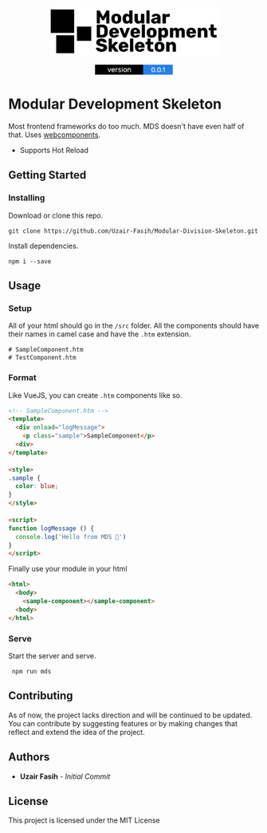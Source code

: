 <p align="center"><img height="100" src="./division/assets/MDS Logo.png" alt="Sandglass logo"></p>

<p align="center">
  <img height="20" margin="20" src="./division/assets/version.png" alt="Version Status" />
</p>


# Modular Development Skeleton
Most frontend frameworks do too much. MDS doesn't have even half of that.
Uses <a href="https://www.webcomponents.org/introduction" target="_blank" rel="noopener noreferrer">webcomponents</a>.

* Supports Hot Reload

## Getting Started

### Installing

Download or clone this repo.
```
git clone https://github.com/Uzair-Fasih/Modular-Division-Skeleton.git
```

Install dependencies.
```
npm i --save
```

## Usage

### Setup

All of your html should go in the `/src` folder.
All the components should have their names in camel case and have the `.htm` extension.

```
# SampleComponent.htm
# TestComponent.htm
```

### Format

Like VueJS, you can create `.htm` components like so.

```HTML
<!-- SampleComponent.htm -->
<template>
  <div onload="logMessage">
    <p class="sample">SampleComponent</p>
  <div>
</template>

<style>
.sample {
  color: blue;
}
</style>

<script>
function logMessage () {
  console.log('Hello from MDS 👋')
}
</script>
```

Finally use your module in your html

```HTML
<html>
  <body>
    <sample-component></sample-component>
  <body>
</html>
```

### Serve

Start the server and serve. 

```
 npm run mds
```

## Contributing

As of now, the project lacks direction and will be continued to be updated. You can contribute by suggesting features or by making changes that reflect and extend the idea of the project.

## Authors

* **Uzair Fasih** - *Initial Commit*

## License

This project is licensed under the MIT License
